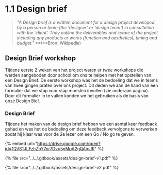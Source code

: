 # 1.1 Design brief

> _"A Design brief is a written document for a design project developed by a person or team \(the 'designer' or 'design team'\) in consultation with the 'client'. They outline the deliverables and scope of the project including any products or works \(function and aesthetics\), timing and budget."_   **\(**Bron: Wikipedia\)

## Design Brief workshop

Tijdens eerste 2 weken van het project waren er twee workshops die werden aangeboden door school om ons te helpen met het opstellen van een Design Brief. De eerste workshop was het de bedoeling dat we in teams van twee gingen praten over ons project. Dit deden we aan de hand van een formulier dat we stap voor stap moesten invullen \(zie onderaan pagina\). Door dit formulier in te vullen konden we het gebruiken als de basis van onze Design Bief. 

### Design Brief

Tijdens het maken van de design brief hebben we een aantal keer feedback gehad en was het de bedoeling om deze feedback vervolgens te verwerken zodat hij klaar was voor de 2e lezer om een Go / No go te geven. 

{% embed url="https://drive.google.com/open?id=1QVS1JLFzhZbY7or7Dvu5gMpA2gQAioJR" %}

{% file src="../../.gitbook/assets/design-brief-v1.pdf" %}

{% file src="../../.gitbook/assets/design-brief-v2.pdf" %}

